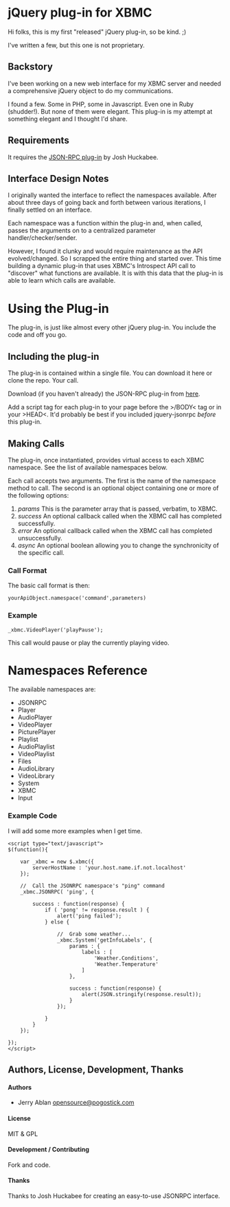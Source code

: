 # jQuery plug-in for XBMC

Hi folks, this is my first "released" jQuery plug-in, so be kind. ;)

I've written a few, but this one is not proprietary.

## Backstory

I've been working on a new web interface for my XBMC server and needed a comprehensive jQuery object to do my communications.

I found a few. Some in PHP, some in Javascript. Even one in Ruby (shudder!). But none of them were elegant. This plug-in is my attempt at something elegant and I thought I'd share.

## Requirements

It requires the [JSON-RPC plug-in](https://github.com/datagraph/jquery-jsonrpc) by Josh Huckabee.

## Interface Design Notes

I originally wanted the interface to reflect the namespaces available. After about three days of going back and forth between various iterations, I finally settled on an interface.

Each namespace was a function within the plug-in and, when called, passes the arguments on to a centralized parameter handler/checker/sender.

However, I found it clunky and would require maintenance as the API evolved/changed. So I scrapped the entire thing and started over. This time building a dynamic plug-in that uses XBMC's Introspect API call to "discover" what functions are available. It is with this data that the plug-in is able to learn which calls are available.

# Using the Plug-in

The plug-in, is just like almost every other jQuery plug-in. You include the code and off you go.

## Including the plug-in

The plug-in is contained within a single file. You can download it here or clone the repo. Your call.

Download (if you haven't already) the JSON-RPC plug-in from [here](https://github.com/datagraph/jquery-jsonrpc/).

Add a script tag for each plug-in to your page before the &gt;/BODY&lt; tag or in your &gt;HEAD&lt;. It'd probably be best if you included jquery-jsonrpc <em>before</em> this plug-in.

## Making Calls

The plug-in, once instantiated, provides virtual access to each XBMC namespace. See the list of available namespaces below.

Each call accepts two arguments. The first is the name of the namespace method to call. The second is an optional object containing one or more of the following options:

1. <em>params</em>            This is the parameter array that is passed, verbatim, to XBMC.
2. <em>success</em>           An optional callback called when the XBMC call has completed successfully.
3. <em>error</em>             An optional callback called when the XBMC call has completed unsuccessfully.
4. <em>async</em>             An optional boolean allowing you to change the synchronicity of the specific call.

### Call Format

The basic call format is then:

	yourApiObject.namespace('command',parameters)

### Example

	_xbmc.VideoPlayer('playPause');

This call would pause or play the currently playing video.

# Namespaces Reference

The available namespaces are:

* JSONRPC
* Player
* AudioPlayer
* VideoPlayer
* PicturePlayer
* Playlist
* AudioPlaylist
* VideoPlaylist
* Files
* AudioLibrary
* VideoLibrary
* System
* XBMC
* Input

### Example Code

I will add some more examples when I get time.

	<script type="text/javascript">
	$(function(){

		var _xbmc = new $.xbmc({
			serverHostName : 'your.host.name.if.not.localhost'
		});

		//	Call the JSONRPC namespace's "ping" command
		_xbmc.JSONRPC( 'ping', {

			success : function(response) {
				if ( 'pong' != response.result ) {
					alert('ping failed');
				} else {

					//	Grab some weather...
					_xbmc.System('getInfoLabels', {
						params : {
							labels : [
								'Weather.Conditions',
								'Weather.Temperature'
							]
						},

						success : function(response) {
							alert(JSON.stringify(response.result));
						}
					});

				}
			}
		});

	});
	</script>

## Authors, License, Development, Thanks

#### Authors
* Jerry Ablan <opensource@pogostick.com>
 
#### License
MIT & GPL

#### Development / Contributing
Fork and code.

#### Thanks
Thanks to Josh Huckabee for creating an easy-to-use JSONRPC interface.
